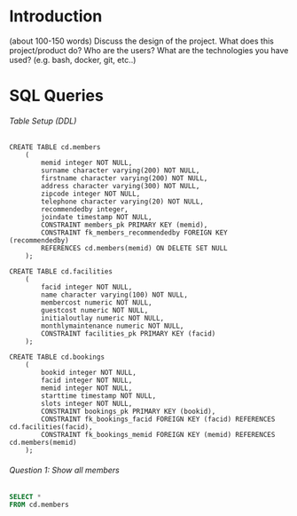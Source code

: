 # Introduction
(about 100-150 words)
Discuss the design of the project. What does this project/product do? Who are the users? What are the technologies you have used? (e.g. bash, docker, git, etc..)

# SQL Queries

###### Table Setup (DDL)

    CREATE TABLE cd.members
        (
            memid integer NOT NULL,
            surname character varying(200) NOT NULL,
            firstname character varying(200) NOT NULL,
            address character varying(300) NOT NULL,
            zipcode integer NOT NULL,
            telephone character varying(20) NOT NULL,
            recommendedby integer,
            joindate timestamp NOT NULL,
            CONSTRAINT members_pk PRIMARY KEY (memid),
            CONSTRAINT fk_members_recommendedby FOREIGN KEY (recommendedby)
            REFERENCES cd.members(memid) ON DELETE SET NULL
        );

    CREATE TABLE cd.facilities
        (
            facid integer NOT NULL, 
            name character varying(100) NOT NULL, 
            membercost numeric NOT NULL, 
            guestcost numeric NOT NULL, 
            initialoutlay numeric NOT NULL, 
            monthlymaintenance numeric NOT NULL, 
            CONSTRAINT facilities_pk PRIMARY KEY (facid)
        );

    CREATE TABLE cd.bookings
        (
            bookid integer NOT NULL, 
            facid integer NOT NULL, 
            memid integer NOT NULL, 
            starttime timestamp NOT NULL,
            slots integer NOT NULL,
            CONSTRAINT bookings_pk PRIMARY KEY (bookid),
            CONSTRAINT fk_bookings_facid FOREIGN KEY (facid) REFERENCES cd.facilities(facid),
            CONSTRAINT fk_bookings_memid FOREIGN KEY (memid) REFERENCES cd.members(memid)
        );


###### Question 1: Show all members

```sql
SELECT *
FROM cd.members
```
